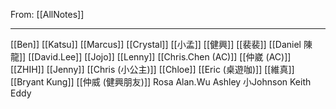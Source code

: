 From: [[AllNotes]]

---

[[Ben]]
[[Katsu]]
[[Marcus]]
[[Crystal]]
[[小孟]]
[[健興]]
[[裴裴]]
[[Daniel 陳龍]]
[[David.Lee]]
[[Jojo]]
[[Lenny]]
[[Chris.Chen (AC)]]
[[仲崴 (AC)]]
[[ZHIH]]
[[Jenny]]
[[Chris (小公主)]]
[[Chloe]]
[[Eric (桌遊咖)]]
[[維真]]
[[Bryant Kung]]
[[仲威 (健興朋友)]]
Rosa
Alan.Wu
Ashley
小Johnson
Keith
Eddy